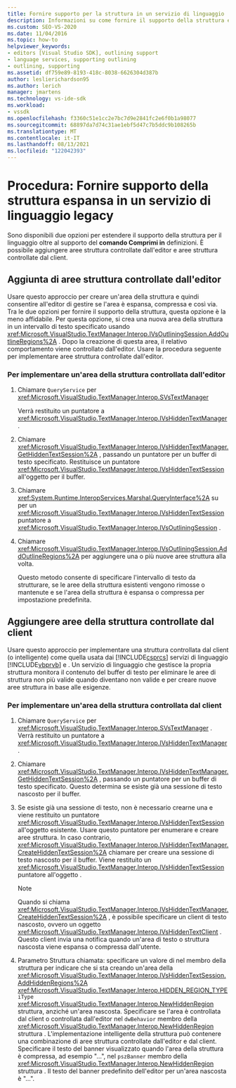 ```yaml
---
title: Fornire supporto per la struttura in un servizio di linguaggio | Microsoft Docs
description: Informazioni su come fornire il supporto della struttura espansa in un servizio di linguaggio legacy aggiungendo aree struttura controllate dall'editor e aree struttura controllate dal client.
ms.custom: SEO-VS-2020
ms.date: 11/04/2016
ms.topic: how-to
helpviewer_keywords:
- editors [Visual Studio SDK], outlining support
- language services, supporting outlining
- outlining, supporting
ms.assetid: df759e89-8193-418c-8038-6626304d387b
author: leslierichardson95
ms.author: lerich
manager: jmartens
ms.technology: vs-ide-sdk
ms.workload:
- vssdk
ms.openlocfilehash: f3360c51e1cc2e7bc7d9e2841fc2e6f0b1a98077
ms.sourcegitcommit: 68897da7d74c31ae1ebf5d47c7b5ddc9b108265b
ms.translationtype: MT
ms.contentlocale: it-IT
ms.lasthandoff: 08/13/2021
ms.locfileid: "122042393"
---
```

# <a name="how-to-provide-expanded-outlining-support-in-a-legacy-language-service"></a>Procedura: Fornire supporto della struttura espansa in un servizio di linguaggio legacy
Sono disponibili due opzioni per estendere il supporto della struttura per il linguaggio oltre al supporto del **comando Comprimi in** definizioni. È possibile aggiungere aree struttura controllate dall'editor e aree struttura controllate dal client.

## <a name="adding-editor-controlled-outline-regions"></a>Aggiunta di aree struttura controllate dall'editor
 Usare questo approccio per creare un'area della struttura e quindi consentire all'editor di gestire se l'area è espansa, compressa e così via. Tra le due opzioni per fornire il supporto della struttura, questa opzione è la meno affidabile. Per questa opzione, si crea una nuova area della struttura in un intervallo di testo specificato usando <xref:Microsoft.VisualStudio.TextManager.Interop.IVsOutliningSession.AddOutlineRegions%2A> . Dopo la creazione di questa area, il relativo comportamento viene controllato dall'editor. Usare la procedura seguente per implementare aree struttura controllate dall'editor.

### <a name="to-implement-an-editor-controlled-outline-region"></a>Per implementare un'area della struttura controllata dall'editor

1. Chiamare `QueryService` per <xref:Microsoft.VisualStudio.TextManager.Interop.SVsTextManager>

     Verrà restituito un puntatore a <xref:Microsoft.VisualStudio.TextManager.Interop.IVsHiddenTextManager> .

2. Chiamare <xref:Microsoft.VisualStudio.TextManager.Interop.IVsHiddenTextManager.GetHiddenTextSession%2A> , passando un puntatore per un buffer di testo specificato. Restituisce un puntatore <xref:Microsoft.VisualStudio.TextManager.Interop.IVsHiddenTextSession> all'oggetto per il buffer.

3. Chiamare <xref:System.Runtime.InteropServices.Marshal.QueryInterface%2A> su per un <xref:Microsoft.VisualStudio.TextManager.Interop.IVsHiddenTextSession> puntatore a <xref:Microsoft.VisualStudio.TextManager.Interop.IVsOutliningSession> .

4. Chiamare <xref:Microsoft.VisualStudio.TextManager.Interop.IVsOutliningSession.AddOutlineRegions%2A> per aggiungere una o più nuove aree struttura alla volta.

     Questo metodo consente di specificare l'intervallo di testo da strutturare, se le aree della struttura esistenti vengono rimosse o mantenute e se l'area della struttura è espansa o compressa per impostazione predefinita.

## <a name="add-client-controlled-outline-regions"></a>Aggiungere aree della struttura controllate dal client
 Usare questo approccio per implementare una struttura controllata dal client (o intelligente) come quella usata dai [!INCLUDE[csprcs](../../data-tools/includes/csprcs_md.md)] servizi di linguaggio [!INCLUDE[vbprvb](../../code-quality/includes/vbprvb_md.md)] e . Un servizio di linguaggio che gestisce la propria struttura monitora il contenuto del buffer di testo per eliminare le aree di struttura non più valide quando diventano non valide e per creare nuove aree struttura in base alle esigenze.

### <a name="to-implement-a-client-controlled-outline-region"></a>Per implementare un'area della struttura controllata dal client

1. Chiamare `QueryService` per <xref:Microsoft.VisualStudio.TextManager.Interop.SVsTextManager> . Verrà restituito un puntatore a <xref:Microsoft.VisualStudio.TextManager.Interop.IVsHiddenTextManager> .

2. Chiamare <xref:Microsoft.VisualStudio.TextManager.Interop.IVsHiddenTextManager.GetHiddenTextSession%2A> , passando un puntatore per un buffer di testo specificato. Questo determina se esiste già una sessione di testo nascosto per il buffer.

3. Se esiste già una sessione di testo, non è necessario crearne una e viene restituito un puntatore <xref:Microsoft.VisualStudio.TextManager.Interop.IVsHiddenTextSession> all'oggetto esistente. Usare questo puntatore per enumerare e creare aree struttura. In caso contrario, <xref:Microsoft.VisualStudio.TextManager.Interop.IVsHiddenTextManager.CreateHiddenTextSession%2A> chiamare per creare una sessione di testo nascosto per il buffer. Viene restituito un <xref:Microsoft.VisualStudio.TextManager.Interop.IVsHiddenTextSession> puntatore all'oggetto .

    > [!NOTE]
    > Quando si chiama <xref:Microsoft.VisualStudio.TextManager.Interop.IVsHiddenTextManager.CreateHiddenTextSession%2A> , è possibile specificare un client di testo nascosto, ovvero un oggetto <xref:Microsoft.VisualStudio.TextManager.Interop.IVsHiddenTextClient> . Questo client invia una notifica quando un'area di testo o struttura nascosta viene espansa o compressa dall'utente.

4. Parametro Struttura chiamata: specificare un valore di nel membro della struttura per indicare che si sta creando un'area della <xref:Microsoft.VisualStudio.TextManager.Interop.IVsHiddenTextSession.AddHiddenRegions%2A> <xref:Microsoft.VisualStudio.TextManager.Interop.HIDDEN_REGION_TYPE> `iType` <xref:Microsoft.VisualStudio.TextManager.Interop.NewHiddenRegion> struttura, anziché un'area nascosta. Specificare se l'area è controllata dal client o controllata dall'editor nel `dwBehavior` membro della <xref:Microsoft.VisualStudio.TextManager.Interop.NewHiddenRegion> struttura . L'implementazione intelligente della struttura può contenere una combinazione di aree struttura controllate dall'editor e dal client. Specificare il testo del banner visualizzato quando l'area della struttura è compressa, ad esempio "...", nel `pszBanner` membro della <xref:Microsoft.VisualStudio.TextManager.Interop.NewHiddenRegion> struttura . Il testo del banner predefinito dell'editor per un'area nascosta è "...".
